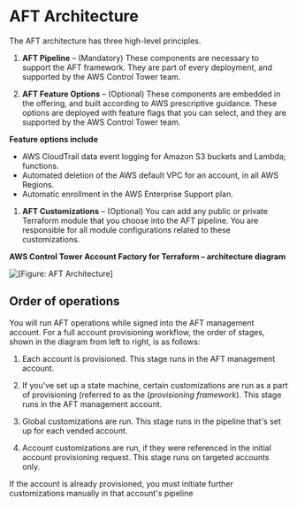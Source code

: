 # AFT Architecture<a name="aft-architecture"></a>

The AFT architecture has three high\-level principles\.

1. **AFT Pipeline** – \(Mandatory\) These components are necessary to support the AFT framework\. They are part of every deployment, and supported by the AWS Control Tower team\.

1. **AFT Feature Options** – \(Optional\) These components are embedded in the offering, and built according to AWS prescriptive guidance\. These options are deployed with feature flags that you can select, and they are supported by the AWS Control Tower team\.

**Feature options include**
   + AWS CloudTrail data event logging for Amazon S3 buckets and Lambda; functions\.
   + Automated deletion of the AWS default VPC for an account, in all AWS Regions\.
   + Automatic enrollment in the AWS Enterprise Support plan\.

1. **AFT Customizations** – \(Optional\) You can add any public or private Terraform module that you choose into the AFT pipeline\. You are responsible for all module configurations related to these customizations\.

**AWS Control Tower Account Factory for Terraform – architecture diagram**

![\[Figure: AFT Architecture\]](http://docs.aws.amazon.com/controltower/latest/userguide/images/aft-architecture.png)

## Order of operations<a name="aft-operation"></a>

You will run AFT operations while signed into the AFT management account\. For a full account provisioning workflow, the order of stages, shown in the diagram from left to right, is as follows:

1. Each account is provisioned\. This stage runs in the AFT management account\.

1. If you've set up a state machine, certain customizations are run as a part of provisioning \(referred to as the \(*provisioning framework*\)\. This stage runs in the AFT management account\.

1. Global customizations are run\. This stage runs in the pipeline that's set up for each vended account\.

1. Account customizations are run, if they were referenced in the initial account provisioning request\. This stage runs on targeted accounts only\.

If the account is already provisioned, you must initiate further customizations manually in that account's pipeline